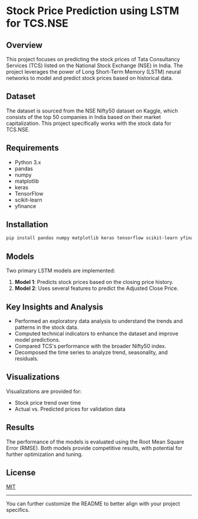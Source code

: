 # Stock Price Prediction using LSTM for TCS.NSE

## Overview
This project focuses on predicting the stock prices of Tata Consultancy Services (TCS) listed on the National Stock Exchange (NSE) in India. The project leverages the power of Long Short-Term Memory (LSTM) neural networks to model and predict stock prices based on historical data.

## Dataset
The dataset is sourced from the NSE Nifty50 dataset on Kaggle, which consists of the top 50 companies in India based on their market capitalization. This project specifically works with the stock data for TCS.NSE.

## Requirements
- Python 3.x
- pandas
- numpy
- matplotlib
- keras
- TensorFlow
- scikit-learn
- yfinance

## Installation
```bash
pip install pandas numpy matplotlib keras tensorflow scikit-learn yfinance
```

## Models
Two primary LSTM models are implemented:
1. **Model 1**: Predicts stock prices based on the closing price history.
2. **Model 2**: Uses several features to predict the Adjusted Close Price.

## Key Insights and Analysis
- Performed an exploratory data analysis to understand the trends and patterns in the stock data.
- Computed technical indicators to enhance the dataset and improve model predictions.
- Compared TCS's performance with the broader Nifty50 index.
- Decomposed the time series to analyze trend, seasonality, and residuals.

## Visualizations
Visualizations are provided for:
- Stock price trend over time
- Actual vs. Predicted prices for validation data


## Results
The performance of the models is evaluated using the Root Mean Square Error (RMSE). Both models provide competitive results, with potential for further optimization and tuning.

## License
[MIT](https://choosealicense.com/licenses/mit/)

---

You can further customize the README to better align with your project specifics.